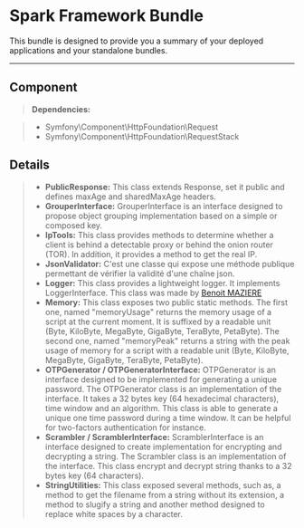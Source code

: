 Spark Framework Bundle
======================


This bundle is designed to provide you a summary of your deployed applications and your standalone bundles.  

----------

Component
--------------
> **Dependencies:**

   > - Symfony\Component\HttpFoundation\Request
   > - Symfony\Component\HttpFoundation\RequestStack

Details
--------
> - **PublicResponse:**
This class extends Response, set it public and defines maxAge and sharedMaxAge headers.
> - **GrouperInterface:**
GrouperInterface is an interface designed to propose object grouping implementation based on a simple or composed key.
> - **IpTools:**
This class provides methods to determine whether a client is behind a detectable proxy or behind the onion router (TOR). In addition, it provides a method to get the real IP.
> - **JsonValidator:**
C'est une classe qui expose une méthode publique permettant de vérifier la validité d'une chaîne json.
> - **Logger:**
This class provides a lightweight logger. It implements LoggerInterface.
This class was made by [Benoit MAZIERE](mailto:benoit.maziere@gmail.com?subject=Logger)
> - **Memory:**
This class exposes two public static methods.
The first one, named "memoryUsage" returns the memory usage of a script at the current moment. It is suffixed by a readable unit (Byte, KiloByte, MegaByte, GigaByte, TeraByte, PetaByte).
The second one, named "memoryPeak" returns a string with the peak usage of memory for a script with a readable unit (Byte, KiloByte, MegaByte, GigaByte, TeraByte, PetaByte).
> - **OTPGenerator / OTPGeneratorInterface:**
OTPGenerator is an interface designed to be implemented for generating a unique password.
The OTPGenerator class is an implementation of the interface. It takes a 32 bytes key (64 hexadecimal characters), time window and an algorithm.
This class is able to generate a unique one time password during a time window. It can be helpful for two-factors authentication for instance.
> - **Scrambler / ScramblerInterface:**
ScramblerInterface is an interface designed to create implementation for encrypting and decrypting a string.
The Scrambler class is an implementation of the interface. This class encrypt and decrypt string thanks to a 32 bytes key (64 characters).
> - **StringUtilities:**
This class exposed several methods, such as, a method to get the filename from a string without its extension, a method to slugify a string and another method designed to replace white spaces by a character.
